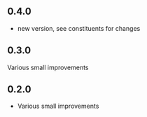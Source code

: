 ## 0.4.0

* new version, see constituents for changes


## 0.3.0

Various small improvements


## 0.2.0

* Various small improvements
